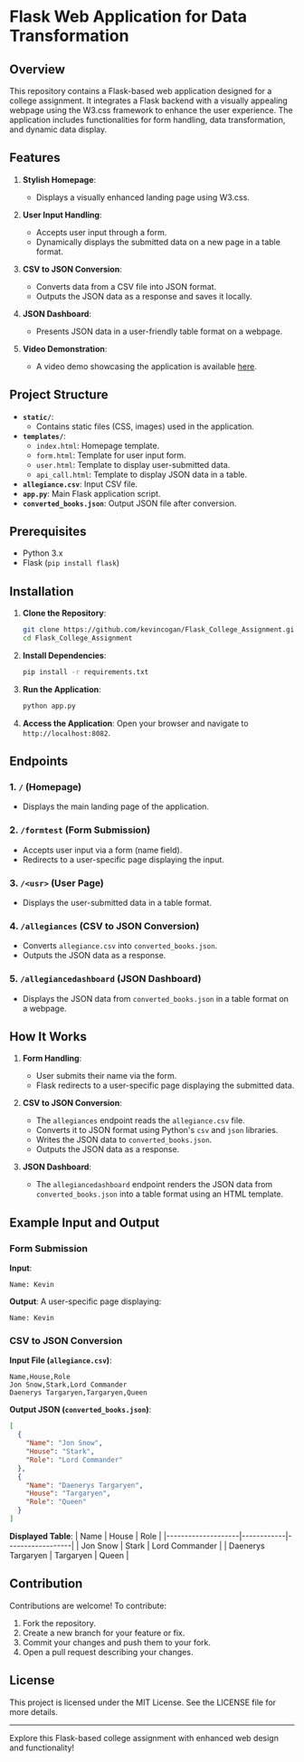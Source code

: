 # Flask Web Application for Data Transformation

## Overview

This repository contains a Flask-based web application designed for a college assignment. It integrates a Flask backend with a visually appealing webpage using the W3.css framework to enhance the user experience. The application includes functionalities for form handling, data transformation, and dynamic data display.

## Features

1. **Stylish Homepage**:
   - Displays a visually enhanced landing page using W3.css.

2. **User Input Handling**:
   - Accepts user input through a form.
   - Dynamically displays the submitted data on a new page in a table format.

3. **CSV to JSON Conversion**:
   - Converts data from a CSV file into JSON format.
   - Outputs the JSON data as a response and saves it locally.

4. **JSON Dashboard**:
   - Presents JSON data in a user-friendly table format on a webpage.

5. **Video Demonstration**:
   - A video demo showcasing the application is available [here](https://drive.google.com/file/d/1j9u981QZAPuDGM3XHq75npsVRHADeHTu/view?usp=sharing).

## Project Structure

- **`static/`**:
  - Contains static files (CSS, images) used in the application.
- **`templates/`**:
  - `index.html`: Homepage template.
  - `form.html`: Template for user input form.
  - `user.html`: Template to display user-submitted data.
  - `api_call.html`: Template to display JSON data in a table.
- **`allegiance.csv`**: Input CSV file.
- **`app.py`**: Main Flask application script.
- **`converted_books.json`**: Output JSON file after conversion.

## Prerequisites

- Python 3.x
- Flask (`pip install flask`)

## Installation

1. **Clone the Repository**:
   ```bash
   git clone https://github.com/kevincogan/Flask_College_Assignment.git
   cd Flask_College_Assignment
   ```

2. **Install Dependencies**:
   ```bash
   pip install -r requirements.txt
   ```

3. **Run the Application**:
   ```bash
   python app.py
   ```

4. **Access the Application**:
   Open your browser and navigate to `http://localhost:8082`.

## Endpoints

### 1. `/` (Homepage)
- Displays the main landing page of the application.

### 2. `/formtest` (Form Submission)
- Accepts user input via a form (name field).
- Redirects to a user-specific page displaying the input.

### 3. `/<usr>` (User Page)
- Displays the user-submitted data in a table format.

### 4. `/allegiances` (CSV to JSON Conversion)
- Converts `allegiance.csv` into `converted_books.json`.
- Outputs the JSON data as a response.

### 5. `/allegiancedashboard` (JSON Dashboard)
- Displays the JSON data from `converted_books.json` in a table format on a webpage.

## How It Works

1. **Form Handling**:
   - User submits their name via the form.
   - Flask redirects to a user-specific page displaying the submitted data.

2. **CSV to JSON Conversion**:
   - The `allegiances` endpoint reads the `allegiance.csv` file.
   - Converts it to JSON format using Python's `csv` and `json` libraries.
   - Writes the JSON data to `converted_books.json`.
   - Outputs the JSON data as a response.

3. **JSON Dashboard**:
   - The `allegiancedashboard` endpoint renders the JSON data from `converted_books.json` into a table format using an HTML template.

## Example Input and Output

### Form Submission
**Input**:
```
Name: Kevin
```

**Output**:
A user-specific page displaying:
```
Name: Kevin
```

### CSV to JSON Conversion
**Input File (`allegiance.csv`)**:
```csv
Name,House,Role
Jon Snow,Stark,Lord Commander
Daenerys Targaryen,Targaryen,Queen
```

**Output JSON (`converted_books.json`)**:
```json
[
  {
    "Name": "Jon Snow",
    "House": "Stark",
    "Role": "Lord Commander"
  },
  {
    "Name": "Daenerys Targaryen",
    "House": "Targaryen",
    "Role": "Queen"
  }
]
```

**Displayed Table**:
| Name               | House      | Role             |
|--------------------|------------|------------------|
| Jon Snow           | Stark      | Lord Commander   |
| Daenerys Targaryen | Targaryen  | Queen            |

## Contribution

Contributions are welcome! To contribute:
1. Fork the repository.
2. Create a new branch for your feature or fix.
3. Commit your changes and push them to your fork.
4. Open a pull request describing your changes.

## License

This project is licensed under the MIT License. See the LICENSE file for more details.

---

Explore this Flask-based college assignment with enhanced web design and functionality!

